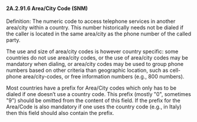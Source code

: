 #### 2A.2.91.6 Area/City Code (SNM)

Definition: The numeric code to access telephone services in another area/city within a country. This number historically needs not be dialed if the caller is located in the same area/city as the phone number of the called party.

The use and size of area/city codes is however country specific: some countries do not use area/city codes, or the use of area/city codes may be mandatory when dialing, or area/city codes may be used to group phone numbers based on other criteria than geographic location, such as cell-phone area/city-codes, or free information numbers (e.g., 800 numbers).

Most countries have a prefix for Area/City codes which only has to be dialed if one doesn’t use a country code. This prefix (mostly "0", sometimes "9") should be omitted from the content of this field. If the prefix for the Area/Code is also mandatory if one uses the country code (e.g., in Italy) then this field should also contain the prefix.

